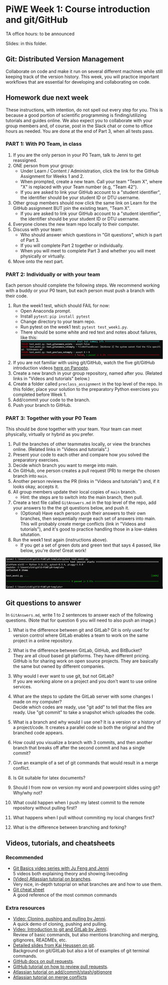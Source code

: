 # PiWE Week 1: Course introduction and git/GitHub

TA office hours: to be announced

Slides: in this folder.

## Git: Distributed Version Management

Collaborate on code and make it run on several different machines while still keeping track of the
version history. This week, you will practice important workflows that are essential for developing and
collaborating on code.

## Homework due next week

These instructions, with intention, do not spell out every step for you. This is because a good portion
of scientific programming is finding/utilizing tutorials and guides online. We also expect you to
collaborate with your group members and, of course, post in the Slack chat or come to office hours as needed.
You are done at the end of Part 3, when all tests pass.

### PART 1: With P0 Team, in class

1. If you are the only person in your P0 Team, talk to Jenni to get reassigned.  
2. ONE person from your group:  
   * Under Learn / Content / Administration, click the link for the GitHub Assignment for Weeks 1 and 2.  
   * When prompted, create a new team. Call your team "Team X", where "X" is replaced with your Team number (e.g, "Team 42").  
   * If you are asked to link your GitHub account to a "student identifier", the identifier should be your student ID or DTU username.  
3. Other group members should now click the same link on Learn for the GitHub assignment BUT join the existing team, "Team X".  
   * If you are asked to link your GitHub account to a "student identifier", the identifier should be your student ID or DTU username.  
4. Everyone clones the new team repo locally to their computer.  
5. Discuss with your team:  
   * Who should answer which questions in "Git questions", which is part of Part 3.  
   * If you will complete Part 2 together or individually.  
   * When you will meet to complete Part 3 and whether you will meet physically or virtually.  
6. Move onto the next part.

### PART 2: Individually or with your team

Each person should complete the following steps. We recommend working with a buddy or your P0
team, but each person must push a branch with their code.

1. Run the week1 test, which should FAIL for now:  
    * Open Anaconda prompt.  
    * Install `pytest`: `pip install pytest`
    * Change directory to your team repo.  
    * Run pytest on the week1 test: `pytest test_week1.py`.  
    * There should be some white and red text and notes about failures, like this:  
      <img src="screenshot_fail.png" alt="Failing test" width="550" height="60">  
2. If you are not familiar with using git/GitHub, watch the five git/GitHub introduction videos [here on Panopto](https://panopto.dtu.dk/Panopto/Pages/Sessions/List.aspx?folderID=de5b944f-9e31-4b2d-8477-b27a00f792db).  
3. Create a new branch in your group repository, named after you. (Related links in "Videos and tutorials" below.)  
4. Create a folder called `preclass_assignment` in the top level of the repo. In this folder, place your solution to the preparatory Python exercises you completed before Week 1.
5. Add/commit your code to the branch.
6. Push your branch to GitHub.  

### PART 3: Together with your P0 Team

This should be done together with your team. Your team can meet physically, virtually or hybrid as you prefer.

1. Pull the branches of other teammates locally, or view the branches online. (Related links in "Videos and tutorials".)  
2. Present your code to each other and compare how you solved the preparatory exercises.  
3. Decide which branch you want to merge into main.  
4. On GitHub, one person creates a pull request (PR) to merge the chosen branch into `main`.  
5. Another person reviews the PR (links in "Videos and tutorials") and, if it looks okay, accepts it.  
6. All group members update their local copies of `main` branch.  
    * Hint: the steps are to switch into the main branch, then pull.  
8. Create a text file called `GitAnswers.md` in the top level of the repo, add your answers to the
   the git questions below, and push it.  
    * (Optional) Have each person push their answers to their own branches, then sequentially merge each
      set of answers into main. This will probably create merge conflicts (link in "Videos and
      tutorials"), and it's good to practice handling those in a low-stakes situtation.
10. Run the week1 test again (instructions above).
    * If you get a set of green dots and green text that says 4 passed, like below, you're done! Great work!  
<img src="screenshot_pass.png" alt="Failing test" width="550" height="100">

## Git questions to answer

In `GitAnswers.md`, write 1 to 2 sentences to answer each of the following
questions.  (Note that for question 6 you will need to also push an image.)

1.	What is the difference between git and GitLab? 
Git is only used for version control where GitLab enables a team to work on the same project in a online repository.

2.	What is the difference between GitLab, GitHub, and BitBucket?  
They are all cloud based git platforms. They have different pricing. GitHub is for sharing work on open source projects. 
They are basically the same but owned by different companies.

3.	Why would I ever want to use git, but not GitLab?  
If you are working alone on a project and you don't want to use online services.

4.	What are the steps to update the GitLab server with some changes I made on my computer?  
Decide which codes are ready, use "git add" to tell that the files are ready. Use "git commit" to take a snapshot which uploades the code.

5.	What is a branch and why would I use one? 
It is a version or a history of a project/code. It creates a parallel code so both the original and the branched code appears. 

6.	How could you visualize a branch with 3 commits, and then another branch that breaks off after the second commit and has a single commit?  


7.	Give an example of a set of git commands that would result in a merge conflict.  
8.	Is Git suitable for latex documents?  
9.	Should I from now on version my word and powerpoint slides using git? Why/why not?  
10.	What could happen when I push my latest commit to the remote repository without pulling first?  
11.	What happens when I pull without commiting my local changes first?  
12.	What is the difference between branching and forking?

## Videos, tutorials, and cheatsheets

### Recommended

 * [Git Basics video series with Ju Feng and Jenni](https://panopto.dtu.dk/Panopto/Pages/Sessions/List.aspx?folderID=de5b944f-9e31-4b2d-8477-b27a00f792db)  
   5 videos both explaining theory and showing livecoding
 * [(Video) Atlassian tutorial on branches](https://www.atlassian.com/git/tutorials/using-branches).  
   Very nice, in-depth tutoprial on what branches are and how to use them.
 * [Git cheat sheet](https://education.github.com/git-cheat-sheet-education.pdf)  
   A good reference of the most common commands

### Extra resources

 * [Video: Cloning, pushing and pulling by Jenni](https://panopto.dtu.dk/Panopto/Pages/Viewer.aspx?id=49668227-45c1-48ee-bc99-b1070104253e).  
   A quick demo of cloning, pushing and pulling.
 * [Video: Introduction to git and GitLab by Jenni](https://panopto.dtu.dk/Panopto/Pages/Viewer.aspx?id=531326d3-6572-4b7b-8273-af9b00bd5cfe).  
   Review of basic commands, but also mentions branching and merging, gitignores, READMEs, etc.
 * [Detailed slides from Kai Heussen on git](https://github.com/DTUWindEducation/46120-PiWE/tree/main/week01_intro_git/KaiHeussen_GitWorkshop.pdf).  
   Background on git/GitLab but also a lot of examples of git terminal commands.
 * [GitHub docs on pull requests](https://docs.github.com/en/pull-requests/collaborating-with-pull-requests/proposing-changes-to-your-work-with-pull-requests/about-pull-requests).  
 * [GitHub tutorial on how to review pull requests](https://docs.github.com/en/pull-requests/collaborating-with-pull-requests/reviewing-changes-in-pull-requests/reviewing-proposed-changes-in-a-pull-request).  
 * [Atlassian tutorial on add/commit/stash/gitignore](https://www.atlassian.com/git/tutorials/saving-changes)
 * [Atlassian tutorial on merge conflicts](https://www.atlassian.com/git/tutorials/using-branches/merge-conflicts)

